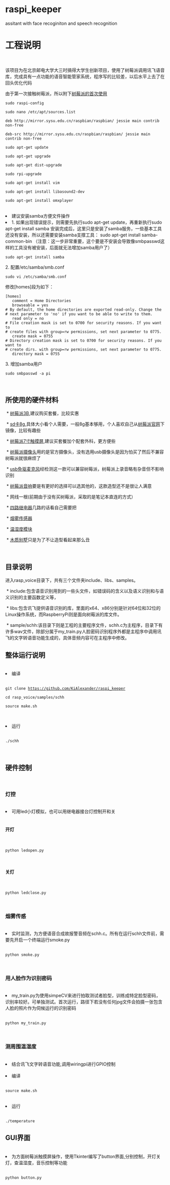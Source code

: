 # raspi_keeper
assitant with face recoginiton and speech recognition 
  <h1>工程说明</h1>
  <p>该项目为在北京邮电大学大三时搞得大学生创新项目，使用了树莓派调用讯飞语音库，完成具有一点功能的语音智能管家系统，程序写的比较差，以后水平上去了在回头优化代码</p>
  <p>由于第一次接触树莓派，所以附下<a href="http://www.jianshu.com/p/06c000e46c48">树莓派的首次使用</a></p>
  <pre><code>sudo raspi-config</code></pre>
  <pre><code>sudo nano /etc/apt/sources.list</code></pre>
  <pre><code>deb http://mirror.sysu.edu.cn/raspbian/raspbian/ jessie main contrib non-free</code></pre>
  <pre><code>deb-src http://mirror.sysu.edu.cn/raspbian/raspbian/ jessie main contrib non-free</code></pre>
  <pre><code>sudo apt-get update</code></pre>
  <pre><code>sudo apt-get upgrade</code></pre>
  <pre><code>sudo apt-get dist-upgrade</code></pre>
  <pre><code>sudo rpi-upgrade</code></pre>
  <pre><code>sudo apt-get install vim</code></pre>
  <pre><code>sudo apt-get install libasound2-dev</code></pre>
  <pre><code>sudo apt-get install omxplayer</code></pre>
  <li>建议安装samba方便文件操作<li>
  1. 如果出现错误提示，则需要先执行sudo apt-get update，再重新执行sudo apt-get install samba
安装完成后，这里只是安装了samba服务，一些基本工具还没有安装，所以还需要安装samba支撑工具：
sudo apt-get install samba-common-bin
（注意：这一步非常重要，这个要是不安装会导致像smbpasswd这样的工具没有被安装，后面就无法增加samba用户了）
  <pre><code>sudo apt-get install samba</code></pre>
  2. 配置/etc/samba/smb.conf
  <pre><code>sudo vi /etc/samba/smb.conf</code></pre>
  <p>修改[homes]段为如下：</p>
  <pre><code>[homes]
   comment = Home Directories
   browseable = yes
# By default, the home directories are exported read-only. Change the
# next parameter to 'no' if you want to be able to write to them.
   read only = no
# File creation mask is set to 0700 for security reasons. If you want to
# create files with group=rw permissions, set next parameter to 0775.
   create mask = 0755
# Directory creation mask is set to 0700 for security reasons. If you want to
# create dirs. with group=rw permissions, set next parameter to 0775.
   directory mask = 0755</code></pre>
  3. 增加samba用户
  <pre><code>sudo smbpasswd -a pi</code></pre>
  
  <h2>所使用的硬件材料</h2>
  * <a href="https://item.jd.com/11092662549.html">树莓派3B</a>,建议购买套餐，比较实惠
  
  * <a href="https://item.jd.com/2218383.html">sd卡8g</a>,具体大小看个人需要，一般8g基本够用，个人喜欢自己从<a href="https://www.raspberrypi.org/downloads/raspbian/">树莓派官网</a>下镜像，比较有趣些
  
  * <a href="https://detail.tmall.com/item.htm?id=538717145623&spm=a1z09.2.0.0.zAW2zC&_u=d21a79v850d2">树莓派7寸触摸屏</a>,建议买套餐加个配套外科，更方便些 
  
  * <a href="https://item.taobao.com/item.htm?spm=a1z09.2.0.0.zAW2zC&id=530162749946&_u=d21a79v83a30">树莓派摄像头</a>用的是官方摄像头，没有选用usb摄像头是因为怕买了然后不兼容树莓派就很麻烦了
  
  * <a href="https://item.taobao.com/item.htm?id=41256373030&price=11.8-13.8&sourceType=item&sourceType=item&suid=217a9c98-4019-4652-8d75-163bca7e3dc9&ut_sk=1.V7Z%2BsWCmDo4DACoA7EeXwPsc_12278902_1489408552971.TaoPassword-QQ.1&cpp=1&shareurl=true&spm=a313p.22.17t.27675671052&short_name=h.3Qrrfn&cv=xUBQOGHT6d&sm=98d51a&app=chrome">usb免驱麦克风</a>经检测这一款可以兼容树莓派，树莓派上录音略有杂音但不影响识别
  
  * <a href="https://item.taobao.com/item.htm?id=45048032864&price=35&sourceType=item&sourceType=item&suid=0f6dc158-6dc9-4b66-b8c2-ea05f9009798&ut_sk=1.V7Z%2BsWCmDo4DACoA7EeXwPsc_12278902_1489408552971.TaoPassword-QQ.1&cpp=1&shareurl=true&spm=a313p.22.2em.27674317489&short_name=h.3QJcIe&cv=S14fOGJiED&sm=7de044&app=chrome">树莓派音响</a>要是有更好的选择可以选其他的，这款造型还不是很让人满意
  
  * 网线一根(前期由于没有买树莓派，采取的是笔记本直连的方式）
  
  * <a href="https://detail.tmall.com/item.htm?id=41254925223&ut_sk=1.VtRk0r44a2MDAJoiipElLqRs_21380790_1489406389682.TaoPassword-QQ.1&sourceType=item&price=16.2&origin_price=17.5&suid=6CAF4CBB-A005-4748-9265-93736B3578EF&cpp=1&shareurl=true&spm=a313p.22.1mq.27668117160&short_name=h.3Qih0c&cv=0n2jOtxddr&sm=9871ce&app=chrome">四路继电器</a>几路的话看自己需要把
  
  * <a href="https://detail.tmall.com/item.htm?id=41209915421&ut_sk=1.VtRk0r44a2MDAJoiipElLqRs_21380790_1489406389682.TaoPassword-QQ.1&sourceType=item&price=46.08&origin_price=48.5&suid=4C5B6D86-280D-4E8E-9B1E-FCC8A7EBCDD5&cpp=1&shareurl=true&spm=a313p.22.2rx.27667847521&short_name=h.3Q7B7U&cv=t0O9OtwoL3&sm=abc1fb&app=chrome">烟雾传感器</a>
  
  * <a href="https://detail.tmall.com/item.htm?id=41248630584&ut_sk=1.VtRk0r44a2MDAJoiipElLqRs_21380790_1489406389682.TaoPassword-QQ.1&sourceType=item&price=4.2&origin_price=6.5&suid=C08EF15C-6D1E-4E61-830F-C6070040A35C&cpp=1&shareurl=true&spm=a313p.22.2x0.27667925560&short_name=h.3Q7Vzq&cv=pykMOtvnUW&sm=45be0d&app=chrome">温湿度模块</a>
  
  * <a href="https://detail.tmall.com/item.htm?id=39020143157&spm=a1z09.2.0.0.GEQKhT&_u=d21a79v8626a">木质别墅</a>只是为了不让造型看起来那么丑
  
  <h2>目录说明</h2>
  进入rasp_voice目录下，共有三个文件夹include、libs、samples。
  
  * include:包含语音识别用到的一些头文件，如错误码的含义以及语义识别和与语义识别的主要函数定义等，
  
  * libs:包含讯飞提供语音识别的库，里面的x64、x86分别是针对64位和32位的Linux操作系统，而RaspberryPi则是面向树莓派的库文件。
  
  * sample/schh:该目录下则是工程的主要程序文件，schh.c为主程序，目录下有许多wav文件，除部分属于my_train.py人脸密码识别程序外都是主程序中调用讯飞的文字转语音功能生成的，具体音频内容可在主程序中修改。
  <h2>整体运行说明</h2>
  <li>编译</li>
  <pre><code>git clone https://github.com/KiAlexander/raspi_keeper</code></pre>
  <pre><code>cd rasp_voice/samples/schh</code></pre>
  <pre><code>source make.sh</code></pre>
  <li>运行</li>
  <pre><code>./schh</code></pre>
 
  <h2>硬件控制</h2>
  
  <h3>灯控</h3>
  <li>可用led小灯模拟，也可以用继电器接台灯控制开和关</li> 
  <h4>开灯</h4>
  <pre><code>python ledopen.py</code></pre>
  <h4>关灯</h4>
  <pre><code>python ledclose.py</code></pre>
  
  <h3>烟雾传感</h3>
  <li>实时监测，为方便语音合成故报警音频在schh.c。所有在运行schh文件前，需要先开启一个终端运行smoke.py</li> 
  <pre><code>python smoke.py</code></pre>
  
  <h3> 用人脸作为识别密码</h3>
  <li>my_train.py为使用simpeCV来进行拍取测试者脸型，训练成特定脸型密码，识别率较好。可单独测试。首次运行，路径下若没有任何jpg文件会拍摄一张包含人脸的照片作为伺候运行的识别密码</li> 
  <pre><code>python my_train.py</code></pre>
  
  <h3> 测周围温湿度</h3>
  <li>结合讯飞文字转语音功能,调用wiringpi进行GPIO控制</li> 
   <li>编译</li>
  <pre><code>source make.sh</code></pre>
   <li>运行</li>
  <pre><code>./temperature</code></pre>
  
  <h2>GUI界面</h2>
  <li>为方面树莓派触摸屏操作，使用Tkinter编写了button界面,分别控制，开灯关灯，查温湿度，音乐控制等功能</li> 
  <pre><code>python button.py</code></pre>
  
  

